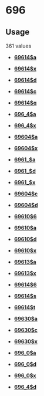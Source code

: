 # 696

## Usage

361 values

-   **[69614$a](../../tags/696/69614a-1.md)**  

-   **[69614$x](../../tags/696/69614x-2.md)**  

-   **[69614$d](../../tags/696/69614d-3.md)**  

-   **[69614$c](../../tags/696/69614c-4.md)**  

-   **[69614$q](../../tags/696/69614q-5.md)**  

-   **[696\_4$a](../../tags/696/696_4a-6.md)**  

-   **[696\_4$x](../../tags/696/696_4x-7.md)**  

-   **[69604$a](../../tags/696/69604a-8.md)**  

-   **[69604$x](../../tags/696/69604x-9.md)**  

-   **[6961\_$a](../../tags/696/6961_a-10.md)**  

-   **[6961\_$d](../../tags/696/6961_d-11.md)**  

-   **[6961\_$x](../../tags/696/6961_x-12.md)**  

-   **[69604$c](../../tags/696/69604c-13.md)**  

-   **[69604$d](../../tags/696/69604d-14.md)**  

-   **[69610$6](../../tags/696/696106-15.md)**  

-   **[69610$a](../../tags/696/69610a-16.md)**  

-   **[69610$d](../../tags/696/69610d-17.md)**  

-   **[69610$x](../../tags/696/69610x-18.md)**  

-   **[69613$a](../../tags/696/69613a-19.md)**  

-   **[69613$x](../../tags/696/69613x-20.md)**  

-   **[69614$6](../../tags/696/696146-21.md)**  

-   **[69614$s](../../tags/696/69614s-22.md)**  

-   **[69614$t](../../tags/696/69614t-23.md)**  

-   **[69630$a](../../tags/696/69630a-24.md)**  

-   **[69630$c](../../tags/696/69630c-25.md)**  

-   **[69630$x](../../tags/696/69630x-26.md)**  

-   **[696\_0$a](../../tags/696/696_0a-27.md)**  

-   **[696\_0$d](../../tags/696/696_0d-28.md)**  

-   **[696\_0$x](../../tags/696/696_0x-29.md)**  

-   **[696\_4$d](../../tags/696/696_4d-30.md)**  


